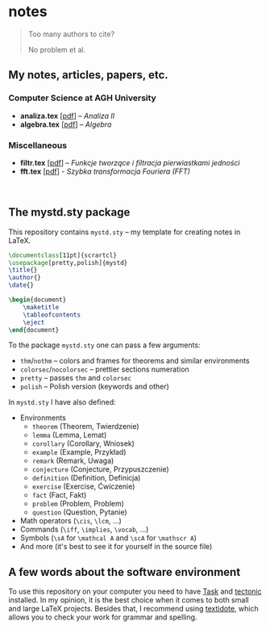 # notes

> Too many authors to cite?
>
> No problem et al.

## My notes, articles, papers, etc.

### Computer Science at AGH University

* **analiza.tex** [[pdf](https://mdbrnowski.github.io/notes/pdf/analiza.pdf)] – *Analiza II*
* **algebra.tex** [[pdf](https://mdbrnowski.github.io/notes/pdf/algebra.pdf)] – *Algebra*

### Miscellaneous

* **filtr.tex** [[pdf](https://mdbrnowski.github.io/notes/pdf/filtr.pdf)] – *Funkcje tworzące i filtracja pierwiastkami jedności*
* **fft.tex** [[pdf](https://mdbrnowski.github.io/notes/pdf/fft.pdf)] - *Szybka transformacja Fouriera (FFT)*

<br>

## The mystd.sty package

This repository contains `mystd.sty` – my template for creating notes in LaTeX.

```latex
\documentclass[11pt]{scrartcl}
\usepackage[pretty,polish]{mystd}
\title{}
\author{}
\date{}

\begin{document}
    \maketitle
    \tableofcontents
    \eject
\end{document}
```

To the package `mystd.sty` one can pass a few arguments:

* `thm`/`nothm` – colors and frames for theorems and similar environments
* `colorsec`/`nocolorsec` – prettier sections numeration
* `pretty` – passes `thm` and `colorsec`
* `polish` – Polish version (keywords and other)

In `mystd.sty` I have also defined:

* Environments
  * `theorem` (Theorem, Twierdzenie)
  * `lemma` (Lemma, Lemat)
  * `corollary` (Corollary, Wniosek)
  * `example` (Example, Przykład)
  * `remark` (Remark, Uwaga)
  * `conjecture` (Conjecture, Przypuszczenie)
  * `definition` (Definition, Definicja)
  * `exercise` (Exercise, Ćwiczenie)
  * `fact` (Fact, Fakt)
  * `problem` (Problem, Problem)
  * `question` (Question, Pytanie)
* Math operators (`\cis`, `\lcm`, ...)
* Commands (`\iff`, `\implies`, `\vocab`, ...)
* Symbols (`\sA` for `\mathcal A` and `\scA` for `\mathscr A`)
* And more (it's best to see it for yourself in the source file)

## A few words about the software environment

To use this repository on your computer you need to have [Task](https://taskfile.dev/) and [tectonic](https://github.com/tectonic-typesetting/tectonic) installed. In my opinion, it is the best choice when it comes to both small and large LaTeX projects. Besides that, I recommend using [textidote](https://sylvainhalle.github.io/textidote/), which allows you to check your work for grammar and spelling.
